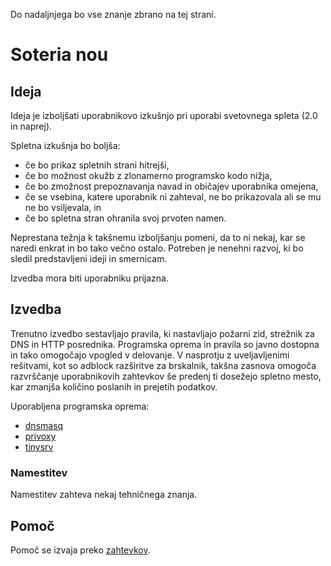 Do nadaljnjega bo vse znanje zbrano na tej strani.

# Soteria nou

## Ideja

Ideja je izboljšati uporabnikovo izkušnjo pri uporabi svetovnega spleta (2.0 in naprej).

Spletna izkušnja bo boljša:
* če bo prikaz spletnih strani hitrejši,
* če bo možnost okužb z zlonamerno programsko kodo nižja,
* če bo zmožnost prepoznavanja navad in običajev uporabnika omejena,
* če se vsebina, katere uporabnik ni zahteval, ne bo prikazovala ali se mu ne bo vsiljevala, in
* če bo spletna stran ohranila svoj prvoten namen.

Neprestana težnja k takšnemu izboljšanju pomeni, da to ni nekaj, kar se naredi enkrat in bo tako večno ostalo. Potreben je nenehni razvoj, ki bo sledil predstavljeni ideji in smernicam.

Izvedba mora biti uporabniku prijazna.

## Izvedba

Trenutno izvedbo sestavljajo pravila, ki nastavljajo požarni zid, strežnik za DNS in HTTP posrednika. Programska oprema in pravila so javno dostopna in tako omogočajo vpogled v delovanje. V nasprotju z uveljavljenimi rešitvami, kot so adblock razširitve za brskalnik, takšna zasnova omogoča razvrščanje uporabnikovih zahtevkov še predenj ti dosežejo spletno mesto, kar zmanjša količino poslanih in prejetih podatkov.

Uporabljena programska oprema:
* [dnsmasq](http://www.thekelleys.org.uk/dnsmasq/doc.html)
* [privoxy](https://www.privoxy.org/)
* [tinysrv](https://github.com/jaka/tinysrv/)

### Namestitev

Namestitev zahteva nekaj tehničnega znanja.

## Pomoč

Pomoč se izvaja preko [zahtevkov](https://github.com/soteria-nou/installation/issues).

